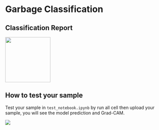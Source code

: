 # Garbage Classification

## Classification Report
<img src="https://github.com/filmerxyz/GarbageClassification/blob/master/readme_image/image1.png" width="144" height="144"/>

## How to test your sample
Test your sample in ```test_notebook.ipynb``` by run all cell then upload your sample, you will see the model prediction and Grad-CAM.

![](https://github.com/filmerxyz/GarbageClassification/blob/master/readme_image/image2.png)
